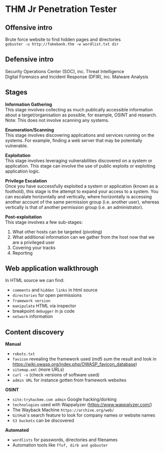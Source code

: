 # THM Jr Penetration Tester


## Offensive intro
Brute force website to find hidden pages and directories  
`gobuster -u http://fakebank.thm -w wordlist.txt dir`

## Defensive intro
Security Operations Center (SOC), inc. Threat Intelligence  
Digital Forensics and Incident Response (DFIR), inc. Malware Analysis

## Stages

**Information Gathering**  
This stage involves collecting as much publically accessible information about a target/organisation as possible, for example, OSINT and research.  
Note: This does not involve scanning any systems.  

**Enumeration/Scanning**  
This stage involves discovering applications and services running on the systems. For example, finding a web server that may be potentially vulnerable.  

**Exploitation**  
This stage involves leveraging vulnerabilities discovered on a system or application. This stage can involve the use of public exploits or exploiting application logic.  
  
**Privilege Escalation**  
Once you have successfully exploited a system or application (known as a foothold), this stage is the attempt to expand your access to a system. You can escalate horizontally and vertically, where horizontally is accessing another account of the same permission group (i.e. another user), whereas vertically is that of another permission group (i.e. an administrator).  

**Post-exploitation**	 
This stage involves a few sub-stages:  
1. What other hosts can be targeted (pivoting)  
2. What additional information can we gather from the host now that we are a privileged user  
3. Covering your tracks  
4. Reporting

## Web application walkthrough
In HTML source we can find:  
- `comments` and `hidden links` in html source
- `directories` for open permissions  
- `framework version`  
- `manipulate` HTML via inspector  
- breakpoint `debugger` in js code  
- `network` information  

## Content discovery

**Manual**  
- `robots.txt`
- `favicon` revealing the framework used (md5 sum the result and look in https://wiki.owasp.org/index.php/OWASP_favicon_database)  
- `sitemap.xml` (more URLs)  
- `curl -v` (check versions of software used)  
- `admin URL` for instance gotten from framework websites

**OSINT**  

- `site:tryhackme.com admin` Google hacking/dorking  
- `technologies` used with Wappalyzer (https://www.wappalyzer.com/)  
- The Wayback Machine `https://archive.org/web/`
- `GitHub`'s search feature to look for company names or website names
- `S3 buckets` can be discovered  

**Automated**  

- `wordlists` for passwords, directories and filenames  
- Automation tools like `ffuf, dirb and gobuster`


